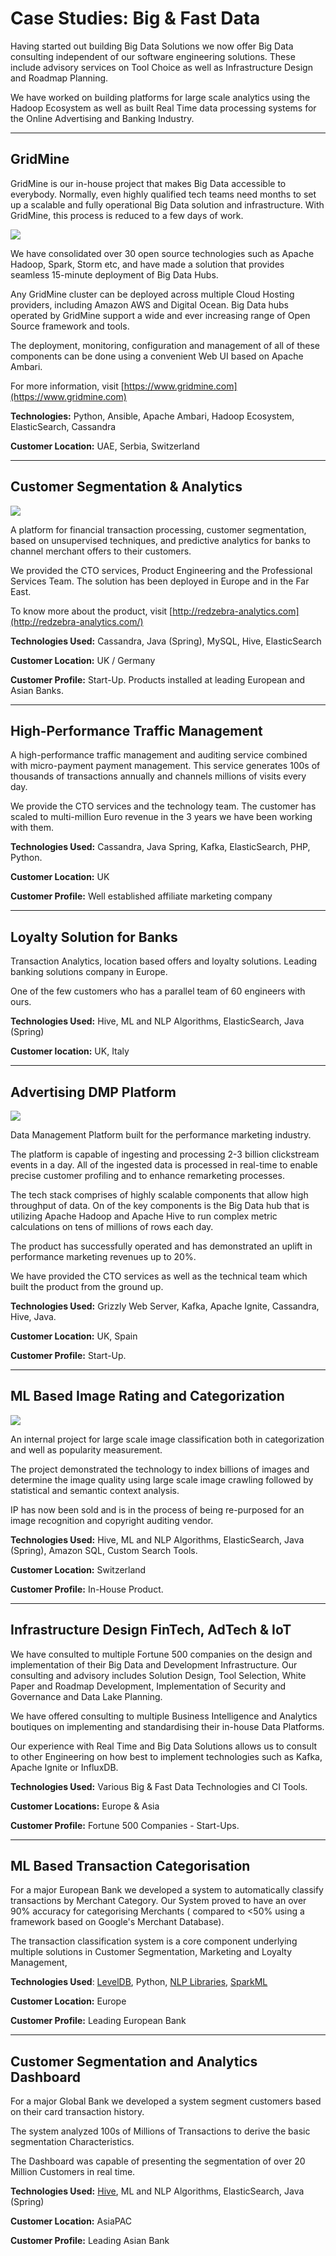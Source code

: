 # Case Studies: Big & Fast Data

Having started out building Big Data Solutions we now offer Big Data consulting independent of our software engineering solutions. These include advisory services on Tool Choice as well as Infrastructure Design and Roadmap Planning.

We have worked on building platforms for large scale analytics using the Hadoop Ecosystem as well as built Real Time data processing systems for the Online Advertising  and Banking Industry.

---

## GridMine

GridMine is our in-house project that makes Big Data accessible to everybody. Normally, even highly qualified tech teams need months to set up a scalable and fully operational Big Data solution and infrastructure. With GridMine, this process is reduced to a few days of work.

![](http://www.gridmine.com/images/product/clusterDesign.png)

  
We have consolidated over 30 open source technologies such as Apache Hadoop, Spark, Storm etc, and have made a solution that provides seamless 15-minute deployment of Big Data Hubs.

Any GridMine cluster can be deployed across multiple Cloud Hosting providers, including Amazon AWS and Digital Ocean. Big Data hubs operated by GridMine support a wide and ever increasing range of Open Source framework and tools.

The deployment, monitoring, configuration and management of all of these components can be done using a convenient Web UI based on Apache Ambari.

For more information, visit [https://www.gridmine.com](https://www.gridmine.com)

**Technologies:** Python, Ansible, Apache Ambari, Hadoop Ecosystem, ElasticSearch, Cassandra

**Customer Location:** UAE, Serbia, Switzerland

---

## Customer Segmentation & Analytics

![](http://finovate.com/wp-content/uploads/2015/01/d8b0af3e47fbaaea5daebb3b86d19f4e269648884.jpg)

A platform for financial transaction processing, customer segmentation, based on unsupervised techniques, and predictive analytics for banks to channel merchant offers to their customers.

We provided the CTO services, Product Engineering and the Professional Services Team. The solution has been deployed in Europe and in the Far East.

To know more about the product, visit [http://redzebra-analytics.com](http://redzebra-analytics.com/)

**Technologies Used:** Cassandra, Java \(Spring\), MySQL, Hive, ElasticSearch

**Customer Location:** UK / Germany

**Customer Profile:** Start-Up. Products installed at leading European and Asian Banks.

---

## High-Performance Traffic Management

A high-performance traffic management and auditing service combined with micro-payment payment management. This service generates 100s of thousands of transactions annually and channels millions of visits every day.

We provide the CTO services and the technology team. The customer has scaled to multi-million Euro revenue in the 3 years we have been working with them.

**Technologies Used:** Cassandra, Java Spring, Kafka, ElasticSearch, PHP, Python.

**Customer Location:** UK

**Customer Profile:** Well established affiliate marketing company

---

## Loyalty Solution for Banks

Transaction Analytics, location based offers and loyalty solutions. Leading banking solutions company in Europe. 

One of the few customers who has a parallel team of 60 engineers with ours.

**Technologies Used:** Hive, ML and NLP Algorithms,  ElasticSearch, Java \(Spring\)

**Customer location:** UK, Italy

---

## Advertising DMP Platform

![](http://www.richardpchapman.com/wp-content/uploads/2016/08/biddly-web-design-3-1600x961.jpg)

Data Management Platform built for the performance marketing industry.

The platform is capable of ingesting and processing 2-3 billion clickstream events in a day. All of the ingested data is processed in real-time to enable precise customer profiling and to enhance remarketing processes.

The tech stack comprises of highly scalable components that allow high throughput of data. On of the key components is the Big Data hub that is utilizing Apache Hadoop and Apache Hive to run complex metric calculations on tens of millions of rows each day.

The product has successfully operated and has demonstrated an uplift in performance marketing revenues up to 20%.

We have provided the CTO services as well as the technical team which built the product from the ground up.

**Technologies Used:** Grizzly Web Server, Kafka, Apache Ignite, Cassandra, Hive, Java.

**Customer Location:** UK, Spain

**Customer Profile:** Start-Up.

---

## ML Based Image Rating and Categorization

![](https://scontent-vie1-1.xx.fbcdn.net/v/t1.0-9/600629_343930645712285_582335601_n.png?oh=1c4597015bdae9592f6c77302ed26a4e&oe=5A3B2EE3)

An internal project for large scale image classification both in categorization and well as popularity measurement. 

The project demonstrated the technology to index billions of images and determine the image quality using large scale image crawling followed by statistical and semantic context analysis. 

IP has now been sold and is in the process of being re-purposed for an image recognition and copyright auditing vendor.

**Technologies Used:** Hive, ML and NLP Algorithms,  ElasticSearch, Java \(Spring\), Amazon SQL, Custom Search Tools.

**Customer Location:** Switzerland

**Customer Profile:** In-House Product.

---

## Infrastructure Design FinTech, AdTech & IoT

We have consulted to multiple Fortune 500 companies on the design and implementation of their Big Data and Development Infrastructure. Our consulting and advisory includes Solution Design, Tool Selection, White Paper and Roadmap Development, Implementation of Security and Governance and Data Lake Planning.

We have offered consulting to multiple Business Intelligence and Analytics boutiques on implementing and standardising their in-house Data Platforms. 

Our experience with Real Time and Big Data Solutions allows us to consult to other Engineering on how best to implement technologies such as Kafka, Apache Ignite or InfluxDB.

**Technologies Used:** Various Big & Fast Data Technologies and CI Tools.

**Customer Locations:** Europe & Asia

**Customer Profile:** Fortune 500 Companies - Start-Ups.

---

## ML Based Transaction Categorisation

For a major European Bank we developed a system to automatically classify transactions by Merchant Category. Our System proved to have an over 90% accuracy for categorising Merchants \( compared to &lt;50% using a framework based on Google's Merchant Database\). 

The transaction classification system is a core component underlying multiple solutions in Customer Segmentation, Marketing and Loyalty Management,

**Technologies Used**: [LevelDB](https://github.com/google/leveldb), Python, [NLP Libraries](https://elitedatascience.com/python-nlp-libraries), [SparkML](https://spark.apache.org/docs/latest/ml-guide.html)

**Customer Location:** Europe

**Customer Profile:** Leading European Bank

---

## Customer Segmentation and Analytics Dashboard

For a major Global Bank we developed a system segment customers based on their card transaction history. 

The system analyzed 100s of Millions of Transactions to derive the basic segmentation Characteristics. 

The Dashboard was capable of presenting the segmentation of over 20 Million Customers in real time.

**Technologies Used:** [Hive](https://hive.apache.org/), ML and NLP Algorithms,  ElasticSearch, Java \(Spring\)

**Customer Location:** AsiaPAC

**Customer Profile:** Leading Asian Bank

## 



